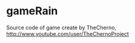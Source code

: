 gameRain
========

Source code of game create by TheCherno, http://www.youtube.com/user/TheChernoProject